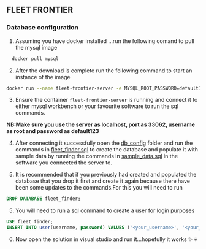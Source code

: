 ## FLEET FRONTIER
### Database configuration
1. Assuming you have docker installed ...run the following comand to pull the mysql image
```bash
  docker pull mysql
```
2. After the download is complete run the following command to start an instance of the image
```bash
docker run --name fleet-frontier-server -e MYSQL_ROOT_PASSWORD=default123 -p 33062:3306 -d mysql
```
3. Ensure the container ``fleet-frontier-server`` is running and connect it to either mysql workbench or your favourite software to run the sql commands.

 **NB:Make sure you use the server as localhost, port as 33062, username as root and password as default123**


4. After connecting it successfully open the [db_config](./db_config/) folder and run the commands in [fleet_finder.sql](./db_config/fleet_finder.sql) to create the database and populate it with sample data by running the commands in [sample_data.sql](./db_config/sample_data.sql) in the software you connected the server to.

5. It is recommended that if you previously had created and populated the database that you drop it first and create it again because there have been some updates to the commands.For this you will need to run
```sql
DROP DATABASE fleet_finder;
```

5. You will need to run a sql command to create a user for login purposes
```sql
USE fleet_finder;
INSERT INTO user(username, password) VALUES ('<your_username>', '<your_password>');
``` 
6. Now open the solution in visual studio and run it...hopefully it works :sparkles: &#x1F480;
